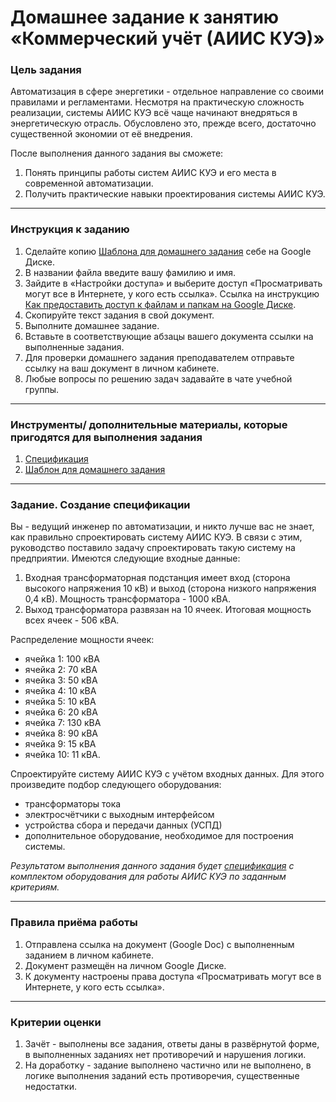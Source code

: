 # Домашнее задание к занятию «Коммерческий учёт (АИИС КУЭ)»

### Цель задания

Автоматизация в сфере энергетики - отдельное направление со своими правилами и регламентами. Несмотря на практическую сложность реализации, системы АИИС КУЭ всё чаще начинают внедряться в энергетическую отрасль. Обусловлено это, прежде всего, достаточно существенной экономии от её внедрения.

После выполнения данного задания вы сможете:

1. Понять принципы работы систем АИИС КУЭ и его места в современной автоматизации.
2. Получить практические навыки проектирования системы АИИС КУЭ.

------

### Инструкция к заданию

1. Сделайте копию [Шаблона для домашнего задания](https://docs.google.com/document/d/1qqBzReqvBksIjtBdcU_8Osekhs9dv02sxFV_ku1Vsog/edit?usp=sharing) себе на Google Диске.
2. В названии файла введите вашу фамилию и имя.
3. Зайдите в «Настройки доступа» и выберите доступ «Просматривать могут все в Интернете, у кого есть ссылка». Ссылка на инструкцию [Как предоставить доступ к файлам и папкам на Google Диске](https://support.google.com/docs/answer/2494822?hl=ru&co=GENIE.Platform%3DDesktop).
4. Скопируйте текст задания в свой документ.
5. Выполните домашнее задание.
6. Вставьте в соответствующие абзацы вашего документа ссылки на выполненные задания.
7. Для проверки домашнего задания преподавателем отправьте ссылку на ваш документ в личном кабинете.
8. Любые вопросы по решению задач задавайте в чате учебной группы.

------

### Инструменты/ дополнительные материалы, которые пригодятся для выполнения задания

1. [Спецификация](https://docs.google.com/spreadsheets/d/1Sk_CS3JmBbKipHhmwpmyJNpC4pY0tXvrYxdRi7ezBFA/edit?usp=sharing)
2. [Шаблон для домашнего задания](https://docs.google.com/document/d/1qqBzReqvBksIjtBdcU_8Osekhs9dv02sxFV_ku1Vsog/edit?usp=sharing)

------

### Задание. Создание спецификации

Вы - ведущий инженер по автоматизации, и никто лучше вас не знает, как правильно спроектировать систему АИИС КУЭ. В связи с этим, руководство поставило задачу спроектировать такую систему на предприятии.
Имеются следующие входные данные:

1. Входная трансформаторная подстанция имеет вход (сторона высокого напряжения 10 кВ) и выход (сторона низкого напряжения 0,4 кВ). Мощность трансформатора - 1000 кВА.
2. Выход трансформатора развязан на 10 ячеек. Итоговая мощность всех ячеек - 506 кВА.

Распределение мощности ячеек:
- ячейка 1: 100 кВА
- ячейка 2: 70 кВА
- ячейка 3: 50 кВА
- ячейка 4: 10 кВА
- ячейка 5: 10 кВА
- ячейка 6: 20 кВА
- ячейка 7: 130 кВА
- ячейка 8: 90 кВА
- ячейка 9: 15 кВА
- ячейка 10: 11 кВА.

Спроектируйте систему АИИС КУЭ с учётом входных данных. Для этого произведите подбор следующего оборудования:
- трансформаторы тока
- электросчётчики с выходным интерфейсом
- устройства сбора и передачи данных (УСПД)
- дополнительное оборудование, необходимое для построения системы.

*Результатом выполнения данного задания будет [спецификация](https://docs.google.com/spreadsheets/d/1Sk_CS3JmBbKipHhmwpmyJNpC4pY0tXvrYxdRi7ezBFA/edit?usp=sharing) с комплектом оборудования для работы АИИС КУЭ по заданным критериям.* 

------

### Правила приёма работы

1. Отправлена ссылка на документ (Google Doc) с выполненным заданием в личном кабинете.
2. Документ размещён на личном Google Диске.
3. К документу настроены права доступа «Просматривать могут все в Интернете, у кого есть ссылка».

------

### Критерии оценки

1. Зачёт - выполнены все задания, ответы даны в развёрнутой форме, в выполненных заданиях нет противоречий и нарушения логики.
2. На доработку - задание выполнено частично или не выполнено, в логике выполнения заданий есть противоречия, существенные недостатки.
